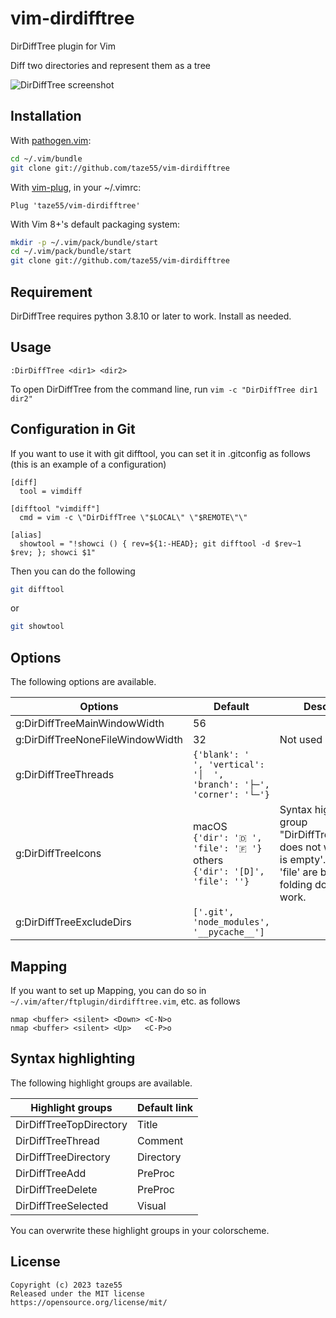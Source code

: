 # vim-dirdifftree

DirDiffTree plugin for Vim

Diff two directories and represent them as a tree

![DirDiffTree screenshot](https://vim-dirdifftree.s3.ap-northeast-1.amazonaws.com/screenshot.png)

## Installation

With [pathogen.vim](https://github.com/tpope/vim-pathogen):

```sh
cd ~/.vim/bundle
git clone git://github.com/taze55/vim-dirdifftree
```

With [vim-plug](https://github.com/junegunn/vim-plug), in your ~/.vimrc:

```vim
Plug 'taze55/vim-dirdifftree'
```

With Vim 8+'s default packaging system:

```sh
mkdir -p ~/.vim/pack/bundle/start
cd ~/.vim/pack/bundle/start
git clone git://github.com/taze55/vim-dirdifftree
```

## Requirement

DirDiffTree requires python 3.8.10 or later to work. Install as needed.

## Usage

```vim
:DirDiffTree <dir1> <dir2>
```

To open DirDiffTree from the command line, run `vim -c "DirDiffTree dir1 dir2"`

## Configuration in Git

If you want to use it with git difftool, you can set it in .gitconfig as follows (this is an example of a configuration)

```
[diff]
  tool = vimdiff

[difftool "vimdiff"]
  cmd = vim -c \"DirDiffTree \"$LOCAL\" \"$REMOTE\"\"

[alias]
  showtool = "!showci () { rev=${1:-HEAD}; git difftool -d $rev~1 $rev; }; showci $1"
```

Then you can do the following

```sh
git difftool
```

or

```sh
git showtool
```

## Options

The following options are available.

| Options                          | Default                                                                                    | Description                                                                                                                                   |
| -------------------------------- | ------------------------------------------------------------------------------------------ | --------------------------------------------------------------------------------------------------------------------------------------------- |
| g:DirDiffTreeMainWindowWidth     | 56                                                                                         |                                                                                                                                               |
| g:DirDiffTreeNoneFileWindowWidth | 32                                                                                         | Not used below 0                                                                                                                              |
| g:DirDiffTreeThreads             | `{'blank': '    ', 'vertical': '│  ', 'branch': '├─', 'corner': '└─'}`                     |                                                                                                                                               |
| g:DirDiffTreeIcons               | macOS<br /> `{'dir': '🇩 ', 'file': '🇫 '}`<br />others<br /> `{'dir': '[D]', 'file': ''}` | Syntax hightlighing group "DirDiffTreeDirectory" does not work if 'dir' is empty'. If 'dir' and 'file' are both empty, folding does not work. |
| g:DirDiffTreeExcludeDirs         | `['.git', 'node_modules', '__pycache__']`                                                  |                                                                                                                                               |

## Mapping

If you want to set up Mapping, you can do so in `~/.vim/after/ftplugin/dirdifftree.vim`, etc. as follows

```vim
nmap <buffer> <silent> <Down> <C-N>o
nmap <buffer> <silent> <Up>   <C-P>o
```

## Syntax highlighting

The following highlight groups are available.

| Highlight groups        | Default link |
| ----------------------- | ------------ |
| DirDiffTreeTopDirectory | Title        |
| DirDiffTreeThread       | Comment      |
| DirDiffTreeDirectory    | Directory    |
| DirDiffTreeAdd          | PreProc      |
| DirDiffTreeDelete       | PreProc      |
| DirDiffTreeSelected     | Visual       |

You can overwrite these highlight groups in your colorscheme.

## License

```
Copyright (c) 2023 taze55
Released under the MIT license
https://opensource.org/license/mit/
```
